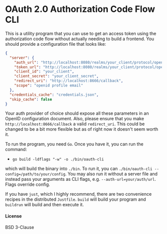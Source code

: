 # OAuth 2.0 Authorization Code Flow CLI

This is a utility program that you can use to get an access token using the authorization code flow without actually needing to build a frontend. You should provide a configuration file that looks like:

```json
{
  "server": {
    "auth_url": "http://localhost:8080/realms/your_client/protocol/openid-connect/auth",
    "token_url": "http://localhost:8080/realms/your_client/protocol/openid-connect/token",
    "client_id": "your_client",
    "client_secret": "your_client_secret",
    "redirect_uri": "http://localhost:8666/callback",
    "scope": "openid profile email"
  },
  "credentials_cache": "credentials.json",
  "skip_cache": false
}
```

Your auth provider of choice should expose all these parameters in an OpenID configuration document. Also, please ensure that you make `http://localhost:8666/callback` a valid `redirect_uri`. This could be changed to be a bit more flexible but as of right now it doesn't seem worth it.

To run the program, you need `Go`. Once you have it, you can run the command:

- `go build -ldflags "-w" -o ./bin/oauth-cli`

which will build the binary into `./bin`. To run it, you can `./bin/oauth-cli --config=/path/to/your/config`. You may also run it without a server file and instead pass your arguments as CLI flags, e.g. `--auth-url=your/auth/url`. Flags override config.

If you have `just`, which I highly recommend, there are two convenience recipes in the distributed `Justfile`. `build` will build your program and `buildrun` will build and then execute it.


#### License

BSD 3-Clause
